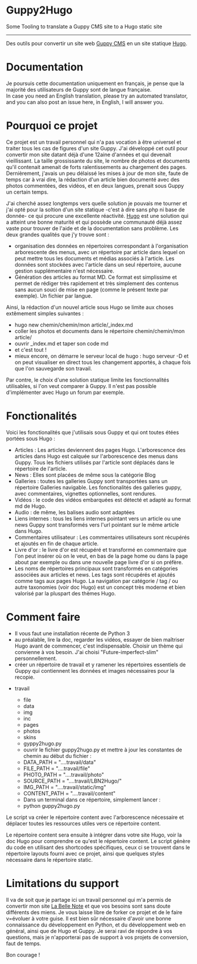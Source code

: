 # Guppy2Hugo
Some Tooling to translate a Guppy CMS site to a Hugo static site
___
Des outils pour convertir un site web [Guppy CMS](https://www.freeguppy.org/) en un site statique [Hugo](https://gohugo.io/).

# Documentation
Je poursuis cette documentation uniquement en français, je pense que la majorité des utilisateurs de Guppy sont de langue française.  
In case you need an English translation, please try an automated translator, and you can also post an issue here, in English, I will answer you.

# Pourquoi ce projet
Ce projet est un travail personnel qui n'a pas vocation à être universel et traiter tous les cas de figures d'un site Guppy.
J'ai développé cet outil pour convertir mon site datant déjà d'une 12aine d'années et qui devenait vieillissant. La taille grossissante du site, le nombre de photos et documents qu'il contenait amenait de forts ralentissements au chargement des pages.
Dernièrement, j'avais un peu délaissé les mises à jour de mon site, faute de temps car à vrai dire, la rédaction d'un article bien documenté avec des photos commentées, des vidéos, et en deux langues, prenait sous Guppy un certain temps.


J'ai cherché assez longtemps vers quelle solution je pouvais me tourner et j'ai opté pour la soltion d'un site statique -c'est à dire sans php ni base de donnée- ce qui procure une excellente réactivité.
[Hugo](https://gohugo.io/) est une solution qui a atteint une bonne maturité et qui possède une communauté déjà assez vaste pour trouver de l'aide et de la documentation sans problème.
Les deux grandes qualités que j'y trouve sont :
- organisation des données en répertoires correspondant à l'organisation arborescente des menus, avec un répertoire par article dans lequel on peut mettre tous les documents et médias associés à l'article.
Les données sont stockées avec l'article dans un seul répertoire, aucune gestion supplémentaire n'est nécessaire.
- Génération des articles au format MD. Ce format est simplissime et permet de rédiger très rapidement et très simplement des contenus sans aucun souci de mise en page (comme le présent texte par exemple). Un fichier par langue.

Ainsi, la rédaction d'un nouvel article sous Hugo se limite aux choses extêmement simples suivantes :
- hugo new chemin/chemin/mon article/_index.md
- coller les photos et documents dans le répertoire chemin/chemin/mon article/
- ouvrir _index.md et taper son code md
- et c'est tout !
- mieux encore, on démarre le serveur local de hugo : hugo serveur -D
et on peut visualiser en direct tous les changement apportés, à chaque fois que l'on sauvegarde son travail.

Par contre, le choix d'une solution statique limite les fonctionnalités utilisables, si l'on veut comparer à Guppy. Il n'est pas possible d'implémenter avec Hugo un forum par exemple.
# Fonctionalités
Voici les fonctionalités que j'utilisais sous Guppy et qui ont toutes étées portées sous Hugo :
- Articles : Les articles deviennent des pages Hugo. L'arborescence des articles dans Hugo est calquée sur l'arborescence des menus dans Guppy.
Tous les fichiers utilisés par l'article sont déplacés dans le répertoire de l'article.
- News : Elles sont placées de même sous la catégorie Blog
- Galleries : toutes les galleries Guppy sont transportées sans un répertoire Galleries navigable. Les fonctionalités des galleries guppy, avec commentaires, vignettes optionnelles, sont rendures.
- Vidéos : le code des vidéos embarquées est détecté et adapté au format md de Hugo.
- Audio : de même, les balises audio sont adaptées
- Liens internes : tous les liens internes pointant vers un article ou une news Guppy sont transformés vers l'url pointant sur le même article dans Hugo.
- Commentaires utilisateur : Les commentaires utilisateurs sont récupérés et ajoutés en fin de chaque article. 
- Livre d'or : le livre d'or est récupéré et transformé en commentaire que l'on peut insérer où on le veut, en bas de la page home ou dans la page about par exemple ou dans une nouvelle page livre d'or si on préfère.
- Les noms de répertoires principaux sont transformés en catégories associées aux articles et news. Les tags sont récupérés et ajoutés comme tags aux pages Hugo.
La navigation par catégorie / tag / ou autre taxonomies (voir doc Hugo) est un concept très moderne et bien valorisé par la pluspart des thèmes Hugo.

# Comment faire
- Il vous faut une installation récente de Python 3
- au préalable, lire la doc, regarder les vidéos, essayer de bien maîtriser Hugo avant de commencer, c'est indispensable. Choisir un thème qui convienne à vos besoin. J'ai choisi "Future-imperfect-slim" personnellement.
- créer un répertoire de travail et y ramener les répertoires essentiels de Guppy qui contiennent les données et images nécessaires pour la recopie.
* travail
  * file
  * data
  * img
  * inc
  * pages
  * photos
  * skins
  * gyppy2hugo.py

  - ouvrir le fichier guppy2hugo.py et mettre à jour les constantes de chemin au début du fichier :
   * DATA_PATH = "....travail/data"
   * FILE_PATH = "....travail/file"
   * PHOTO_PATH = "....travail/photo"
   * SOURCE_PATH = "....travail/LBN2Hugo/"
   * IMG_PATH = "....travail/static/img"
   * CONTENT_PATH = "....travail/content"

  - Dans un terminal dans ce répertoire, simplement lancer :
   * python guppy2hugo.py

Le script va créer le répertoire content avec l'arborescence nécessaire et déplacer toutes les ressources utiles vers ce répertoire content.

Le répertoire content sera ensuite à intégrer dans votre site Hugo, voir la doc Hugo pour comprendre ce qu'est le répertoire content.
Le script génère du code en utilisant des shortcodes spécifiques, ceux ci se trouvent dans le répertoire layouts fourni avec ce projet, ainsi que quelques styles nécessaire dans le répertoire static.

# Limitations du support
Il va de soit que je partage ici un travail personnel qui m'a permis de convertir mon site [La Belle Note](https://www.labellenote.fr) et que vos besoins sont sans doute différents des miens.
Je vous laisse libre de forker ce projet et de le faire v=évoluer à votre guise.
Il est bien sûr nécessaire d'avoir une bonne connaissance du développement en Python, et du développement web en général, ainsi que de Hugo et Guppy.
Je serai ravi de répondre à vos questions, mais je n'apporterai pas de support à vos projets de conversion, faut de temps.

Bon courage !






